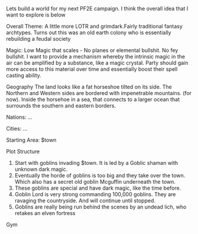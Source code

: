 
Lets build a world for my next PF2E campaign. I think the overall idea that I want to explore is below

Overall Theme: A little more LOTR and grimdark.Fairly traditional fantasy archtypes. Turns out this was an old earth colony who is essentially rebuilding a feudal society 

Magic: Low Magic that scales - No planes or elemental bullshit. No fey bullshit. I want to provide a mechanism whereby the intrinsic magic in the air can be amplified by a substance, like a magic crystal. Party should gain more access to this material over time and essentially boost their spell casting ability. 

Geography
The land looks like a fat horseshoe tilted on its side. The Northern and Western sides are bordered with impenetrable mountains. (for now). Inside the horsehoe in a sea, that connects to a larger ocean that surrounds the southern and eastern borders. 

Nations: ...

Cities: ...

Starting Area: $town



Plot Structure

1. Start with goblins invading $town. It is led by a Goblic shaman with unknown dark magic. 
2. Eventually the horde of goblins is too big and they take over the town. Which also has a secret old goblin Mcguffin underneath the town.
3. These goblins are special and have dark magic, like the time before.
4. Goblin Lord is very strong commanding 100,000 goblins. They are ravaging the countryside. And will continue until stopped. 
5. Goblins are really being run behind the scenes by an undead lich, who retakes an elven fortress 


Gym